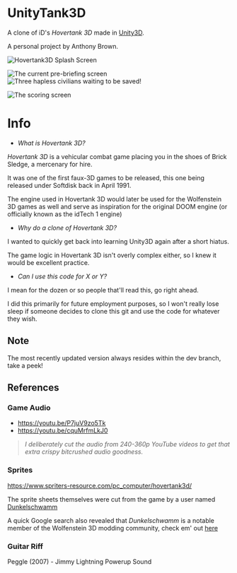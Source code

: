 # UnityTank3D
A clone of iD's *Hovertank 3D* made in [Unity3D](https://unity.com/).

A personal project by Anthony Brown.

![Hovertank3D Splash Screen](https://upload.wikimedia.org/wikipedia/en/a/af/Hovertank_3D_title_screen.jpg)


![The current pre-briefing screen](https://files.catbox.moe/axustp.png)
![Three hapless civilians waiting to be saved!](https://files.catbox.moe/98cihz.png)

![The scoring screen](https://files.catbox.moe/cag5f0.png)
# Info

 - *What is Hovertank 3D?*

*Hovertank 3D* is a vehicular combat game placing you in the shoes of Brick Sledge, a mercenary for hire.

It was one of the first faux-3D games to be released, this one being released under Softdisk back in April 1991.

The engine used in Hovertank 3D would later be used for the Wolfenstein 3D games as well and serve as inspiration for the original DOOM engine (or officially known as the idTech 1 engine)

- *Why do a clone of Hovertank 3D?*

I wanted to quickly get back into learning Unity3D again after a short hiatus.

The game logic in Hovertank 3D isn't overly complex either, so I knew it would be excellent practice.

 - *Can I use this code for X or Y?*
 
I mean for the dozen or so people that'll read this, go right ahead.

I did this primarily for future employment purposes, so I won't really lose sleep if someone decides to clone this git and use the code for whatever they wish.

## Note
The most recently updated version always resides within the dev branch, take a peek!

## References

### Game Audio
 - https://youtu.be/P7juV9zo5Tk
 -  https://youtu.be/cquMrfmLkJ0

> 	 *I deliberately cut the audio from 240-360p YouTube videos to get
> that extra crispy bitcrushed audio goodness.*

### Sprites
https://www.spriters-resource.com/pc_computer/hovertank3d/

The sprite sheets themselves were cut from the game by a user named [Dunkelschwamm](https://www.spriters-resource.com/submitter/Dunkelschwamm/)

A quick Google search also revealed that *Dunkelschwamm* is a notable member of the Wolfenstein 3D modding community, check em' out [here](https://wl6.fandom.com/wiki/Dunkelschwamm)


### Guitar Riff

Peggle (2007) - Jimmy Lightning Powerup Sound
